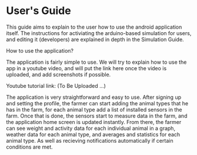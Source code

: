 # User's Guide

This guide aims to explain to the user how to use the android application itself.
The instructions for activiating the arduino-based simulation for users, and editing it (developers)
are explained in depth in the Simulation Guide.

How to use the application?

The application is fairly simple to use. We will try to explain how to use the app in a youtube video, and will put
the link here once the video is uploaded, and add screenshots if possible.

Youtube tutorial link: (To Be Uploaded ...)

The application is very straightforward and easy to use. After signing up and setting the profile, the farmer can start
adding the animal types that he has in the farm, for each animal type add a list of installed sensors in the farm.
Once that is done, the sensors start to measure data in the farm, and the application home screen is updated instantly.
From there, the farmer can see weight and activity data for each individual animal in a graph, weather data for each
animal type, and averages and statistics for each animal type. As well as recieving notifications automatically if certain
conditions are met.
